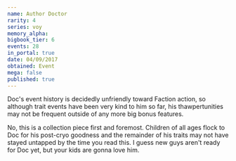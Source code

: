 ```yaml
---
name: Author Doctor
rarity: 4
series: voy
memory_alpha:
bigbook_tier: 6
events: 28
in_portal: true
date: 04/09/2017
obtained: Event
mega: false
published: true
---
```


Doc's event history is decidedly unfriendly toward Faction action, so although trait events have been very kind to him so far, his thawpertunities may not be frequent outside of any more big bonus features.

No, this is a collection piece first and foremost. Children of all ages flock to Doc for his post-cryo goodness and the remainder of his traits may not have stayed untapped by the time you read this. I guess new guys aren't ready for Doc yet, but your kids are gonna love him.
